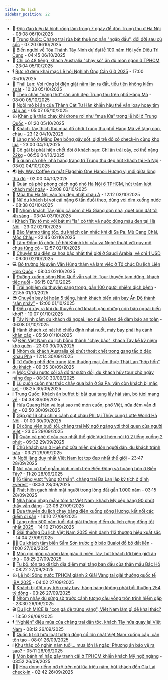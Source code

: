 ```yaml
---
title: Du lịch
sidebar_position: 22
---
```


<!-- dantri-du-lich:START -->
- 🥰 [Độc đáo kiệu lá hình rồng làm trong 7 ngày để đón Trung thu ở Hà Nội](https://dantri.com.vn/du-lich/doc-dao-kieu-la-hinh-rong-lam-trong-7-ngay-de-don-trung-thu-o-ha-noi-20251006112246958.htm) - 08:08 06/10/2025
- 🥰 [Trung Quốc: Chàng trai rửa bát thuê nợ nần &quot;ngập đầu&quot;, đổi đời sau cú sốc](https://dantri.com.vn/du-lich/trung-quoc-chang-trai-rua-bat-thue-no-nan-ngap-dau-doi-doi-sau-cu-soc-20251006115528477.htm) - 07:20 06/10/2025
- 🐻 [Biển người về Tòa Thánh Tây Ninh dự đại lễ 100 năm Hội yến Diêu Trì Cung](https://dantri.com.vn/du-lich/bien-nguoi-ve-toa-thanh-tay-ninh-du-dai-le-100-nam-hoi-yen-dieu-tri-cung-20251006073526005.htm) - 04:45 06/10/2025
- 🤩 [Chỉ có 48 tiếng, khách Australia &quot;chạy sô&quot; ăn đủ món ngon ở TPHCM](https://dantri.com.vn/du-lich/chi-co-48-tieng-khach-australia-chay-so-an-du-mon-ngon-o-tphcm-20251005002852534.htm) - 23:04 05/10/2025
- 🕴 [Rực rỡ đêm khai mạc Lễ hội Nghinh Ông Cần Giờ 2025](https://dantri.com.vn/du-lich/ruc-ro-dem-khai-mac-le-hoi-nghinh-ong-can-gio-2025-20251005210401460.htm) - 17:00 05/10/2025
- 🤩 [Thái Lan: Voi rừng bị điện giật nằm lăn ra đất, tiểu tiện không kiểm soát](https://dantri.com.vn/du-lich/thai-lan-voi-rung-bi-dien-giat-nam-lan-ra-dat-tieu-tien-khong-kiem-soat-20251005164850406.htm) - 10:33 05/10/2025
- 🤠 [Theo chân &quot;nàng thơ&quot; săn ảnh đẹp Trung thu trên phố Hàng Mã](https://dantri.com.vn/du-lich/theo-chan-nang-tho-san-anh-dep-trung-thu-tren-pho-hang-ma-20251005145641363.htm) - 08:00 05/10/2025
- 💪 [Ngôi mộ bí ẩn của Thành Cát Tư Hãn khiến hậu thế vẫn loay hoay tìm đáp án](https://dantri.com.vn/du-lich/ngoi-mo-bi-an-cua-thanh-cat-tu-han-khien-hau-the-van-loay-hoay-tim-dap-an-20251005110108205.htm) - 05:07 05/10/2025
- 👍 [Khán giả tháo chạy khi drone rơi như “mưa lửa” trong lễ hội ở Trung Quốc](https://dantri.com.vn/du-lich/khan-gia-thao-chay-khi-drone-roi-nhu-mua-lua-trong-le-hoi-o-trung-quoc-20251005004930200.htm) - 01:20 05/10/2025
- 🚦 [Khách Tây thích thú mua đồ chơi Trung thu phố Hàng Mã về tặng con, cháu](https://dantri.com.vn/du-lich/khach-tay-thich-thu-mua-do-choi-trung-thu-pho-hang-ma-ve-tang-con-chau-20251005061011750.htm) - 23:12 04/10/2025
- 💪 [Làng nhỏ ở Măng Đen bỗng gây sốt, giới trẻ đổ xô check-in cùng kho lúa](https://dantri.com.vn/du-lich/lang-nho-o-mang-den-bong-gay-sot-gioi-tre-do-xo-check-in-cung-kho-lua-20251004155602328.htm) - 23:00 04/10/2025
- 💃 [Cô gái bị phát hiện chết đói ở khách sạn: Chỉ ăn trái cây, cơ thể nặng 22kg](https://dantri.com.vn/du-lich/co-gai-bi-phat-hien-chet-doi-o-khach-san-chi-an-trai-cay-co-the-nang-22kg-20251004115523344.htm) - 06:56 04/10/2025
- 👺 [5 quán cà phê, nhà hàng trang trí Trung thu đẹp hút khách tại Hà Nội](https://dantri.com.vn/du-lich/5-quan-ca-phe-nha-hang-trang-tri-trung-thu-dep-hut-khach-tai-ha-noi-20251003152258739.htm) - 03:02 04/10/2025
- 🌏 [My Way Coffee ra mắt Flagship One Hanoi: Hương vị mới giữa lòng thủ đô](https://dantri.com.vn/du-lich/my-way-coffee-ra-mat-flagship-one-hanoi-huong-vi-moi-giua-long-thu-do-20251004075722357.htm) - 02:00 04/10/2025
- 🎡 [Quán cà phê phong cách ngõ nhỏ Hà Nội ở TPHCM, hút trăm lượt khách mỗi ngày](https://dantri.com.vn/du-lich/quan-ca-phe-phong-cach-ngo-nho-ha-noi-o-tphcm-hut-tram-luot-khach-moi-ngay-20251002235237077.htm) - 23:08 03/10/2025
- 🧰 [Mùa thu Hà Nội vào top đẹp nhất châu Á](https://dantri.com.vn/du-lich/mua-thu-ha-noi-vao-top-dep-nhat-chau-a-20251002181751159.htm) - 12:12 03/10/2025
- 💂 [Nữ du khách bị voi cái nặng 6 tấn đuổi theo, dùng vòi dìm xuống nước](https://dantri.com.vn/du-lich/nu-du-khach-bi-voi-cai-nang-6-tan-duoi-theo-dung-voi-dim-xuong-nuoc-20251003152721900.htm) - 08:38 03/10/2025
- 🧑‍🏫 [Nhóm khách Tây giúp cả xóm ở Hà Giang dọn nhà, quét bùn đất tới 4h sáng](https://dantri.com.vn/du-lich/nhom-khach-tay-giup-ca-xom-o-ha-giang-don-nha-quet-bun-dat-toi-4h-sang-20251003094243819.htm) - 03:04 03/10/2025
- 🕯 [Khách Tây tò mò với bát mì &quot;lạ&quot; có thịt và nước dùng màu đen tại Hà Nội](https://dantri.com.vn/du-lich/khach-tay-to-mo-voi-bat-mi-la-co-thit-va-nuoc-dung-mau-den-tai-ha-noi-20251002114729044.htm) - 23:02 02/10/2025
- 👀 [Bão Matmo tăng tốc, du khách cân nhắc khi đi Sa Pa, Mù Cang Chải, Mộc Châu](https://dantri.com.vn/du-lich/bao-matmo-tang-toc-du-khach-can-nhac-khi-di-sa-pa-mu-cang-chai-moc-chau-20251002190312445.htm) - 22:45 02/10/2025
- 🎉 [Lâm Đồng tổ chức Lễ hội Khinh khí cầu và Nghệ thuật với quy mô chưa từng có](https://dantri.com.vn/du-lich/lam-dong-to-chuc-le-hoi-khinh-khi-cau-va-nghe-thuat-voi-quy-mo-chua-tung-co-20251002190657786.htm) - 12:57 02/10/2025
- 🌊 [Chuyến tàu điện xa hoa bậc nhất thế giới ở Saudi Arabia, vé chỉ 1 USD](https://dantri.com.vn/du-lich/chuyen-tau-dien-xa-hoa-bac-nhat-the-gioi-o-saudi-arabia-ve-chi-1-usd-20251002113259303.htm) - 09:00 02/10/2025
- 💻 [Bộ trưởng Nguyễn Văn Hùng thăm và làm việc ở Tổ chức Du lịch Liên Hợp Quốc](https://dantri.com.vn/du-lich/bo-truong-nguyen-van-hung-tham-va-lam-viec-o-to-chuc-du-lich-lien-hop-quoc-20251002144610337.htm) - 08:04 02/10/2025
- 💪 [Đường xuống sông Nho Quế vẫn sạt lở: Tour thuyền tạm dừng, khách tiếc nuối](https://dantri.com.vn/du-lich/duong-xuong-song-nho-que-van-sat-lo-tour-thuyen-tam-dung-khach-tiec-nuoi-20251002122605461.htm) - 06:15 02/10/2025
- 👺 [Trải nghiệm du thuyền sang trọng, gần 100 người nhiễm dịch bệnh](https://dantri.com.vn/du-lich/trai-nghiem-du-thuyen-sang-trong-gan-100-nguoi-nhiem-dich-benh-20251001222440367.htm) - 22:55 01/10/2025
- 😎 [Chuyến bay bị hoãn 5 tiếng, hành khách biến sân bay Ấn Độ thành “sàn nhảy”](https://dantri.com.vn/du-lich/chuyen-bay-bi-hoan-5-tieng-hanh-khach-bien-san-bay-an-do-thanh-san-nhay-20251001172117666.htm) - 12:00 01/10/2025
- 🌋 [Điều gì xảy ra khi du thuyền chở khách gặp những cơn bão ngoài biển khơi?](https://dantri.com.vn/du-lich/dieu-gi-xay-ra-khi-du-thuyen-cho-khach-gap-nhung-con-bao-ngoai-bien-khoi-20251001165716913.htm) - 10:07 01/10/2025
- 🌝 [Tây Ninh cấm du khách dã ngoại, leo núi Bà Đen để đảm bảo an toàn](https://dantri.com.vn/du-lich/tay-ninh-cam-du-khach-da-ngoai-leo-nui-ba-den-de-dam-bao-an-toan-20251001104113609.htm) - 06:08 01/10/2025
- 🧠 [Hành khách xé nát hộ chiếu định nhai nuốt, máy bay phải hạ cánh khẩn cấp](https://dantri.com.vn/du-lich/hanh-khach-xe-nat-ho-chieu-dinh-nhai-nuot-may-bay-phai-ha-canh-khan-cap-20251001123323504.htm) - 05:50 01/10/2025
- 😺 [Đến Việt Nam du lịch bỗng thành &quot;chạy bão&quot;, khách Tây kể kỷ niệm khó quên](https://dantri.com.vn/du-lich/den-viet-nam-du-lich-bong-thanh-chay-bao-khach-tay-ke-ky-niem-kho-quen-20250930163601983.htm) - 23:00 30/09/2025
- 💂 [Nhóm du khách Australia kể phút thoát chết trong gang tấc ở đèo Khau Phạ](https://dantri.com.vn/du-lich/nhom-du-khach-australia-ke-phut-thoat-chet-trong-gang-tac-o-deo-khau-pha-20250930185102814.htm) - 12:14 30/09/2025
- 🌮 [Từ đường phố đến trung tâm thương mại, ẩm thực Thái Lan “hớp hồn” du khách](https://dantri.com.vn/du-lich/tu-duong-pho-den-trung-tam-thuong-mai-am-thuc-thai-lan-hop-hon-du-khach-20250930161214470.htm) - 09:35 30/09/2025
- 🔥 [Mộc Châu nước xối xả đổ từ sườn đồi, du khách hủy tour chờ ngày nắng đẹp](https://dantri.com.vn/du-lich/moc-chau-nuoc-xoi-xa-do-tu-suon-doi-du-khach-huy-tour-cho-ngay-nang-dep-20250930150352516.htm) - 08:30 30/09/2025
- 🦏 [Lũ cuồn cuộn như thác chảy qua bản ở Sa Pa, vẫn còn khách bị mắc kẹt](https://dantri.com.vn/du-lich/lu-cuon-cuon-nhu-thac-chay-qua-ban-o-sa-pa-van-con-khach-bi-mac-ket-20250930151623661.htm) - 08:25 30/09/2025
- 🕯 [Trung Quốc: Khách ăn buffet bị bắt quả tang lấy hải sản, bò tươi mang về](https://dantri.com.vn/du-lich/trung-quoc-khach-an-buffet-bi-bat-qua-tang-lay-hai-san-bo-tuoi-mang-ve-20250930111227916.htm) - 04:38 30/09/2025
- 🐻 [Hứa Quang Hán và loạt sao mê món cuốn, phở Việt, nửa đêm vẫn đi ăn](https://dantri.com.vn/du-lich/hua-quang-han-va-loat-sao-me-mon-cuon-pho-viet-nua-dem-van-di-an-20250929202901904.htm) - 02:50 30/09/2025
- 🥸 [Gặp gỡ 16 chú chim cánh cụt châu Phi tại Thủy cung Lotte World Hà Nội](https://dantri.com.vn/du-lich/gap-go-16-chu-chim-canh-cut-chau-phi-tai-thuy-cung-lotte-world-ha-noi-20250929200322841.htm) - 01:00 30/09/2025
- 💂 [Đi công viên buổi tối, chàng trai Mỹ ngỡ ngàng với thói quen của người Việt](https://dantri.com.vn/du-lich/di-cong-vien-buoi-toi-chang-trai-my-ngo-ngang-voi-thoi-quen-cua-nguoi-viet-20250929124651270.htm) - 23:05 29/09/2025
- 🧑‍💻 [Quán cà phê ở cầu cao nhất thế giới: Vượt hẻm núi từ 2 tiếng xuống 2 phút](https://dantri.com.vn/du-lich/quan-ca-phe-o-cau-cao-nhat-the-gioi-vuot-hem-nui-tu-2-tieng-xuong-2-phut-20250929154831788.htm) - 09:32 29/09/2025
- 💪 [Chủ khách sạn ở Huế mở cửa miễn phí đón người dân, du khách tránh bão](https://dantri.com.vn/du-lich/chu-khach-san-o-hue-mo-cua-mien-phi-don-nguoi-dan-du-khach-tranh-bao-20250929101244864.htm) - 03:21 29/09/2025
- ⚗️ [Ngôi làng duy nhất Việt Nam lọt top đẹp nhất thế giới](https://dantri.com.vn/du-lich/ngoi-lang-duy-nhat-viet-nam-lot-top-dep-nhat-the-gioi-20250924190908881.htm) - 23:47 28/09/2025
- 🌁 [Nơi nào có thể ngắm bình minh trên Biển Đông và hoàng hôn ở Biển Tây?](https://dantri.com.vn/du-lich/noi-nao-co-the-ngam-binh-minh-tren-bien-dong-va-hoang-hon-o-bien-tay-20250928162957791.htm) - 11:20 28/09/2025
- 🧰 [16 tiếng vượt &quot;vùng tử thần&quot;, chàng trai Ba Lan lập kỳ tích ở đỉnh Everest](https://dantri.com.vn/du-lich/16-tieng-vuot-vung-tu-than-chang-trai-ba-lan-lap-ky-tich-o-dinh-everest-20250928120810464.htm) - 08:53 28/09/2025
- 🧰 [Phát hiện gạch hình mặt người trong lòng đất gần 1.000 năm](https://dantri.com.vn/du-lich/phat-hien-gach-hinh-mat-nguoi-trong-long-dat-gan-1000-nam-20250928084752975.htm) - 03:15 28/09/2025
- 🎉 [Nhà hàng nhập mắm tôm từ Việt Nam, khách Mỹ xếp hàng 90 phút thấy vẫn đáng](https://dantri.com.vn/du-lich/nha-hang-nhap-mam-tom-tu-viet-nam-khach-my-xep-hang-90-phut-thay-van-dang-20250927131732792.htm) - 23:08 27/09/2025
- 🤩 [Đưa thuyền du lịch chạy bằng điện xuống sông Hương, kết nối các điểm di sản](https://dantri.com.vn/du-lich/dua-thuyen-du-lich-chay-bang-dien-xuong-song-huong-ket-noi-cac-diem-di-san-20250927100221821.htm) - 14:10 27/09/2025
- 👺 [Làng gốm 500 năm tuổi đạt giải thưởng điểm du lịch cộng đồng tốt nhất 2025](https://dantri.com.vn/du-lich/lang-gom-500-nam-tuoi-dat-giai-thuong-diem-du-lich-cong-dong-tot-nhat-2025-20250927153932082.htm) - 14:10 27/09/2025
- 🧠 [Giải thưởng Du lịch Việt Nam 2025 vinh danh 113 thương hiệu xuất sắc](https://dantri.com.vn/du-lich/giai-thuong-du-lich-viet-nam-2025-vinh-danh-113-thuong-hieu-xuat-sac-20250927165032773.htm) - 14:04 27/09/2025
- 👨‍🏫 [Du khách tắm biển Sầm Sơn trước giờ bão Bualoi đổ bộ đất liền](https://dantri.com.vn/du-lich/du-khach-tam-bien-sam-son-truoc-gio-bao-bualoi-do-bo-dat-lien-20250927163845722.htm) - 11:00 27/09/2025
- 🦅 [Món gỏi giúp cả xóm làm giàu ở miền Tây, hút khách tới biên giới ăn thử](https://dantri.com.vn/du-lich/mon-goi-giup-ca-xom-lam-giau-o-mien-tay-hut-khach-toi-bien-gioi-an-thu-20250926235111581.htm) - 08:25 27/09/2025
- 🌊 [Tu bổ, tôn tạo di tích địa điểm mai táng ban đầu của thân mẫu Bác Hồ](https://dantri.com.vn/du-lich/tu-bo-ton-tao-di-tich-dia-diem-mai-tang-ban-dau-cua-than-mau-bac-ho-20250927132032929.htm) - 08:22 27/09/2025
- 👍 [Lễ hội Sông nước TPHCM giành 2 Giải Vàng tại giải thưởng quốc tế IBA 2025](https://dantri.com.vn/du-lich/le-hoi-song-nuoc-tphcm-gianh-2-giai-vang-tai-giai-thuong-quoc-te-iba-2025-20250927002117049.htm) - 04:02 27/09/2025
- 🫶 [Khách bị đột quỵ trên máy bay, hãng hàng không phải bồi thường 254 tỷ đồng](https://dantri.com.vn/du-lich/khach-bi-dot-quy-tren-may-bay-hang-hang-khong-phai-boi-thuong-254-ty-dong-20250927101542913.htm) - 03:26 27/09/2025
- 💯 [Nhóm nhảy dù sững sờ trước cảnh tượng cầu vồng tròn trĩnh hiếm gặp](https://dantri.com.vn/du-lich/nhom-nhay-du-sung-so-truoc-canh-tuong-cau-vong-tron-trinh-hiem-gap-20250926201533024.htm) - 23:30 26/09/2025
- 🎬 [Du lịch MICE là &quot;con gà đẻ trứng vàng&quot;, Việt Nam làm gì để khai thác?](https://dantri.com.vn/du-lich/du-lich-mice-la-con-ga-de-trung-vang-viet-nam-lam-gi-de-khai-thac-20250926200856756.htm) - 13:50 26/09/2025
- 🕴 [“Nghiện” điệu múa của chàng trai dân tộc, khách Tây hứa quay lại Việt Nam](https://dantri.com.vn/du-lich/nghien-dieu-mua-cua-chang-trai-dan-toc-khach-tay-hua-quay-lai-viet-nam-20250925120050577.htm) - 08:12 26/09/2025
- 🦅 [Quốc tự sở hữu loạt tượng đồng cổ lớn nhất Việt Nam xuống cấp, cần tôn tạo](https://dantri.com.vn/du-lich/quoc-tu-so-huu-loat-tuong-dong-co-lon-nhat-viet-nam-xuong-cap-can-ton-tao-20250926104733478.htm) - 08:01 26/09/2025
- 🕯 [Khu tháp cổ nghìn năm tuổi... mưa lớn là ngập: Phương án bảo vệ ra sao?](https://dantri.com.vn/du-lich/khu-thap-co-nghin-nam-tuoi-mua-lon-la-ngap-phuong-an-bao-ve-ra-sao-20250925202827891.htm) - 05:11 26/09/2025
- 🥸 [Món bánh mì hấp gây tranh cãi ở TPHCM khiến khách Mỹ ngỡ ngàng](https://dantri.com.vn/du-lich/mon-banh-mi-hap-gay-tranh-cai-o-tphcm-khien-khach-my-ngo-ngang-20250926103106969.htm) - 03:52 26/09/2025
- 👨‍🏫 [Hoa dong riềng nở rộ trên núi lửa triệu năm, hút khách đến Gia Lai check-in](https://dantri.com.vn/du-lich/hoa-dong-rieng-no-ro-tren-nui-lua-trieu-nam-hut-khach-den-gia-lai-check-in-20250924172439603.htm) - 02:42 26/09/2025<!-- dantri-du-lich:END -->
